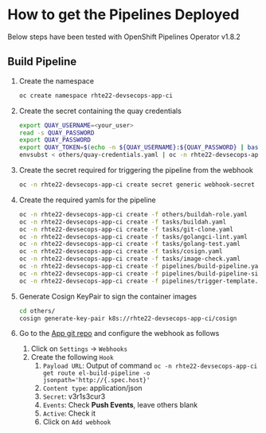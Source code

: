 # How to get the Pipelines Deployed

Below steps have been tested with OpenShift Pipelines Operator v1.8.2

## Build Pipeline

1. Create the namespace

    ~~~sh
    oc create namespace rhte22-devsecops-app-ci
    ~~~
2. Create the secret containing the quay credentials

    ~~~sh
    export QUAY_USERNAME=<your_user>
    read -s QUAY_PASSWORD
    export QUAY_PASSWORD
    export QUAY_TOKEN=$(echo -n ${QUAY_USERNAME}:${QUAY_PASSWORD} | base64 -w0)
    envsubst < others/quay-credentials.yaml | oc -n rhte22-devsecops-app-ci create -f -
    ~~~
3. Create the secret required for triggering the pipeline from the webhook

    ~~~sh
    oc -n rhte22-devsecops-app-ci create secret generic webhook-secret --from-literal=secret=v3r1s3cur3
    ~~~
4. Create the required yamls for the pipeline

    ~~~sh
    oc -n rhte22-devsecops-app-ci create -f others/buildah-role.yaml
    oc -n rhte22-devsecops-app-ci create -f tasks/buildah.yaml
    oc -n rhte22-devsecops-app-ci create -f tasks/git-clone.yaml
    oc -n rhte22-devsecops-app-ci create -f tasks/golangci-lint.yaml
    oc -n rhte22-devsecops-app-ci create -f tasks/golang-test.yaml
    oc -n rhte22-devsecops-app-ci create -f tasks/cosign.yaml
    oc -n rhte22-devsecops-app-ci create -f tasks/image-check.yaml
    oc -n rhte22-devsecops-app-ci create -f pipelines/build-pipeline.yaml
    oc -n rhte22-devsecops-app-ci create -f pipelines/build-pipeline-signed.yaml
    oc -n rhte22-devsecops-app-ci create -f pipelines/trigger-template.yaml
    ~~~
5. Generate Cosign KeyPair to sign the container images

    ~~~sh
    cd others/
    cosign generate-key-pair k8s://rhte22-devsecops-app-ci/cosign
    ~~~

6. Go to the [App git repo](https://github.com/ocp-tigers/rhte22-devsecops-app) and configure the webhook as follows

    1. Click on `Settings` -> `Webhooks`
    2. Create the following `Hook`
       1. `Payload URL`: Output of command `oc -n rhte22-devsecops-app-ci get route el-build-pipeline -o jsonpath='http://{.spec.host}'`
       2. `Content type`: application/json
       3. `Secret`: v3r1s3cur3
       4. `Events`: Check **Push Events**, leave others blank
       5. `Active`: Check it
       6. Click on `Add webhook`
